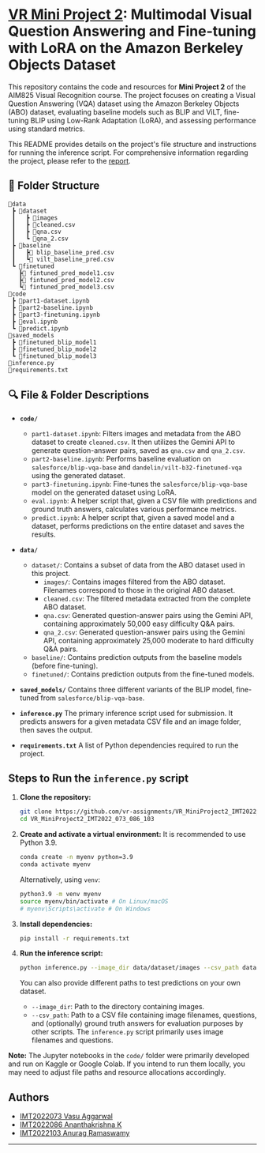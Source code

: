 # [VR Mini Project 2](https://github.com/vr-assignments/VR_MiniProject2_IMT2022_073_086_103): Multimodal Visual Question Answering and Fine-tuning with LoRA on the Amazon Berkeley Objects Dataset

This repository contains the code and resources for **Mini Project 2** of the AIM825 Visual Recognition course. The project focuses on creating a Visual Question Answering (VQA) dataset using the Amazon Berkeley Objects (ABO) dataset, evaluating baseline models such as BLIP and ViLT, fine-tuning BLIP using Low-Rank Adaptation (LoRA), and assessing performance using standard metrics.

This README provides details on the project's file structure and instructions for running the inference script. For comprehensive information regarding the project, please refer to the [report](report.pdf).

## 📁 Folder Structure
```
📂data
 ┣ 📂dataset
 ┃   ┣ 📂images
 ┃   ┣ 📄cleaned.csv
 ┃   ┣ 📄qna.csv
 ┃   ┗ 📄qna_2.csv
 ┣ 📂baseline
 ┃   ┣📄 blip_baseline_pred.csv
 ┃   ┗📄 vilt_baseline_pred.csv
 ┗ 📂finetuned
   ┣📄 fintuned_pred_model1.csv
   ┣📄 fintuned_pred_model2.csv
   ┗📄 fintuned_pred_model3.csv
📂code
 ┣ 📄part1-dataset.ipynb
 ┣ 📄part2-baseline.ipynb
 ┣ 📄part3-finetuning.ipynb
 ┣ 📄eval.ipynb
 ┗ 📄predict.ipynb
📂saved_models
 ┣ 📂finetuned_blip_model1
 ┣ 📂finetuned_blip_model2
 ┗ 📂finetuned_blip_model3
📄inference.py
📄requirements.txt
```



## 🔍 File & Folder Descriptions

-   **`code/`**
    -   `part1-dataset.ipynb`: Filters images and metadata from the ABO dataset to create `cleaned.csv`. It then utilizes the Gemini API to generate question-answer pairs, saved as `qna.csv` and `qna_2.csv`.
    -   `part2-baseline.ipynb`: Performs baseline evaluation on `salesforce/blip-vqa-base` and `dandelin/vilt-b32-finetuned-vqa` using the generated dataset.
    -   `part3-finetuning.ipynb`: Fine-tunes the `salesforce/blip-vqa-base` model on the generated dataset using LoRA.
    -   `eval.ipynb`: A helper script that, given a CSV file with predictions and ground truth answers, calculates various performance metrics.
    -   `predict.ipynb`: A helper script that, given a saved model and a dataset, performs predictions on the entire dataset and saves the results.

-   **`data/`**
    -   `dataset/`: Contains a subset of data from the ABO dataset used in this project.
        -   `images/`: Contains images filtered from the ABO dataset. Filenames correspond to those in the original ABO dataset.
        -   `cleaned.csv`: The filtered metadata extracted from the complete ABO dataset.
        -   `qna.csv`: Generated question-answer pairs using the Gemini API, containing approximately 50,000 easy difficulty Q&A pairs.
        -   `qna_2.csv`: Generated question-answer pairs using the Gemini API, containing approximately 25,000 moderate to hard difficulty Q&A pairs.
    -   `baseline/`: Contains prediction outputs from the baseline models (before fine-tuning).
    -   `finetuned/`: Contains prediction outputs from the fine-tuned models.

-   **`saved_models/`**
    Contains three different variants of the BLIP model, fine-tuned from `salesforce/blip-vqa-base`.

-   **`inference.py`**
    The primary inference script used for submission. It predicts answers for a given metadata CSV file and an image folder, then saves the output.

-   **`requirements.txt`**
    A list of Python dependencies required to run the project.

## Steps to Run the `inference.py` script

1.  **Clone the repository:**
    ```bash
    git clone https://github.com/vr-assignments/VR_MiniProject2_IMT2022_073_086_103.git
    cd VR_MiniProject2_IMT2022_073_086_103
    ```

2.  **Create and activate a virtual environment:**
    It is recommended to use Python 3.9.
    ```bash
    conda create -n myenv python=3.9
    conda activate myenv
    ```
    Alternatively, using `venv`:
    ```bash
    python3.9 -m venv myenv
    source myenv/bin/activate # On Linux/macOS
    # myenv\Scripts\activate # On Windows
    ```

3.  **Install dependencies:**
    ```bash
    pip install -r requirements.txt
    ```

4.  **Run the inference script:**
    ```bash
    python inference.py --image_dir data/dataset/images --csv_path data/dataset/qna_2.csv
    ```
    You can also provide different paths to test predictions on your own dataset.
    -   `--image_dir`: Path to the directory containing images.
    -   `--csv_path`: Path to a CSV file containing image filenames, questions, and (optionally) ground truth answers for evaluation purposes by other scripts. The `inference.py` script primarily uses image filenames and questions.

**Note:** The Jupyter notebooks in the `code/` folder were primarily developed and run on Kaggle or Google Colab. If you intend to run them locally, you may need to adjust file paths and resource allocations accordingly.

## Authors

-   [IMT2022073 Vasu Aggarwal](https://github.com/vasuganesha2)
-   [IMT2022086 Ananthakrishna K](https://github.com/Ananthakrishna-K-13)
-   [IMT2022103 Anurag Ramaswamy](https://github.com/Anurag9507)

---
